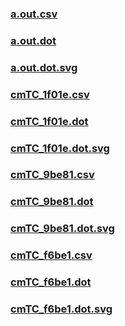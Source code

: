 ### [a.out.csv](a.out.csv)
### [a.out.dot](a.out.dot)
### [a.out.dot.svg](a.out.dot.svg)
### [cmTC_1f01e.csv](cmTC_1f01e.csv)
### [cmTC_1f01e.dot](cmTC_1f01e.dot)
### [cmTC_1f01e.dot.svg](cmTC_1f01e.dot.svg)
### [cmTC_9be81.csv](cmTC_9be81.csv)
### [cmTC_9be81.dot](cmTC_9be81.dot)
### [cmTC_9be81.dot.svg](cmTC_9be81.dot.svg)
### [cmTC_f6be1.csv](cmTC_f6be1.csv)
### [cmTC_f6be1.dot](cmTC_f6be1.dot)
### [cmTC_f6be1.dot.svg](cmTC_f6be1.dot.svg)
